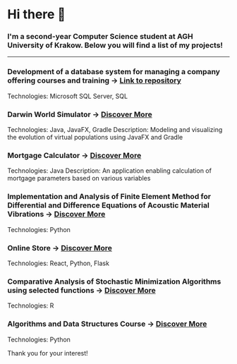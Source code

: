 # Hi there 👋

### I'm a second-year Computer Science student at AGH University of Krakow. Below you will find a list of my projects!

---

### **Development of a database system for managing a company offering courses and training  ->  [Link to repository]()**


Technologies:  Microsoft SQL Server, SQL

### Darwin World Simulator ->  [Discover More](https://github.com/WiktorDybalski/PO_PROJEKT_DYBALSKI_GRZYBACZ)


Technologies:  Java, JavaFX, Gradle
Description: Modeling and visualizing the evolution of virtual populations using JavaFX and Gradle

### Mortgage Calculator ->  [Discover More](https://github.com/WiktorDybalski/Mortgage_calculator)


Technologies:  Java
Description: An application enabling calculation of mortgage parameters based on various variables  

### Implementation and Analysis of Finite Element Method for Differential and Difference Equations of Acoustic Material Vibrations  ->  [Discover More](https://github.com/WiktorDybalski/Finite-Element-Method-for-Differential-and-Difference-Equations-)
Technologies: Python

### Online Store -> [Discover More](https://github.com/WiktorDybalski/Online-store)


Technologies:  React, Python, Flask

### Comparative Analysis of Stochastic Minimization Algorithms using selected functions ->  [Discover More](https://github.com/WiktorDybalski/Stochastic_minimization)


Technologies:  R

### Algorithms and Data Structures Course ->  [Discover More](https://github.com/WiktorDybalski/Python_projects-term_2-ASD)


Technologies:  Python

Thank you for your interest!
